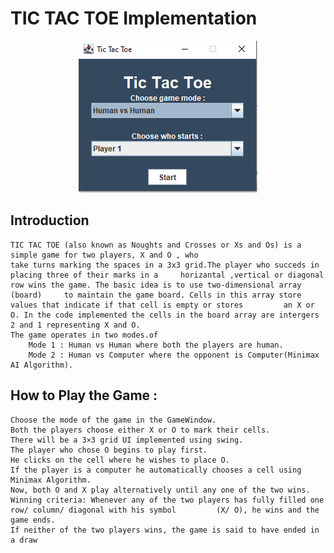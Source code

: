 <h1>TIC TAC TOE Implementation</h1>

<p align="center">
	<img src="gameWindow.PNG"></img>
</p>

<h2> Introduction </h2>

	TIC TAC TOE (also known as Noughts and Crosses or Xs and Os) is a simple game for two players, X and O , who
	take turns marking the spaces in a 3x3 grid.The player who succeds in placing three of their marks in a 	horizantal ,vertical or diagonal row wins the game. The basic idea is to use two-dimensional array (board) 	   to maintain the game board. Cells in this array store values that indicate if that cell is empty or stores 	      an X or O. In the code implemented the cells in the board array are intergers 2 and 1 representing X and O.
	The game operates in two modes.of 
		Mode 1 : Human vs Human where both the players are human.
		Mode 2 : Human vs Computer where the opponent is Computer(Minimax AI Algorithm).
		
## How to Play the Game :
	Choose the mode of the game in the GameWindow.
	Both the players choose either X or O to mark their cells.
	There will be a 3×3 grid UI implemented using swing.
	The player who chose O begins to play first.
	He clicks on the cell where he wishes to place O.
	If the player is a computer he automatically chooses a cell using Minimax Algorithm.
	Now, both O and X play alternatively until any one of the two wins.
	Winning criteria: Whenever any of the two players has fully filled one row/ column/ diagonal with his symbol 	     (X/ O), he wins and the game ends.
	If neither of the two players wins, the game is said to have ended in a draw
